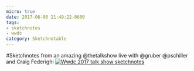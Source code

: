 ```yaml
---
micro: true
date: 2017-06-06 21:49:22-0600
tags:
- sketchnotes
- wwdc
category: Sketchnotable
---
```


#Sketchnotes from an amazing @thetalkshow live with @gruber @pschiller and Craig Federighi [![Wwdc 2017 talk show sketchnotes](https://media.bennorris.org/images/sketchnotable/uploads/2018/cbd3f50e6d.jpg)](https://media.bennorris.org/images/sketchnotable/uploads/2018/cbd3f50e6d.jpg)